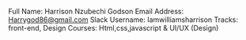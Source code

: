Full Name: Harrison Nzubechi Godson
Email Address: Harrygod86@gmail.com
Slack Username: Iamwilliamsharrison
Tracks: front-end, Design
Courses: Html,css,javascript & UI/UX (Design)
